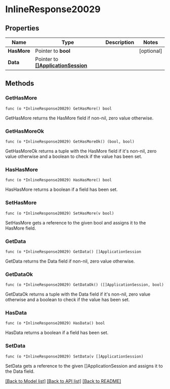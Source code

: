 # InlineResponse20029

## Properties

Name | Type | Description | Notes
------------ | ------------- | ------------- | -------------
**HasMore** | Pointer to **bool** |  | [optional] 
**Data** | Pointer to [**[]ApplicationSession**](ApplicationSession.md) |  | 

## Methods

### GetHasMore

`func (o *InlineResponse20029) GetHasMore() bool`

GetHasMore returns the HasMore field if non-nil, zero value otherwise.

### GetHasMoreOk

`func (o *InlineResponse20029) GetHasMoreOk() (bool, bool)`

GetHasMoreOk returns a tuple with the HasMore field if it's non-nil, zero value otherwise
and a boolean to check if the value has been set.

### HasHasMore

`func (o *InlineResponse20029) HasHasMore() bool`

HasHasMore returns a boolean if a field has been set.

### SetHasMore

`func (o *InlineResponse20029) SetHasMore(v bool)`

SetHasMore gets a reference to the given bool and assigns it to the HasMore field.

### GetData

`func (o *InlineResponse20029) GetData() []ApplicationSession`

GetData returns the Data field if non-nil, zero value otherwise.

### GetDataOk

`func (o *InlineResponse20029) GetDataOk() ([]ApplicationSession, bool)`

GetDataOk returns a tuple with the Data field if it's non-nil, zero value otherwise
and a boolean to check if the value has been set.

### HasData

`func (o *InlineResponse20029) HasData() bool`

HasData returns a boolean if a field has been set.

### SetData

`func (o *InlineResponse20029) SetData(v []ApplicationSession)`

SetData gets a reference to the given []ApplicationSession and assigns it to the Data field.


[[Back to Model list]](../README.md#documentation-for-models) [[Back to API list]](../README.md#documentation-for-api-endpoints) [[Back to README]](../README.md)


